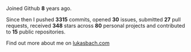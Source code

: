 Joined Github **8** years ago.

Since then I pushed **3315** commits, opened **30** issues, submitted **27** pull requests, received **348** stars across **80** personal projects and contributed to **15** public repositories.

Find out more about me on [lukasbach.com](https://lukasbach.com)
